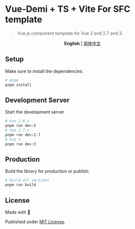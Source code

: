 # Vue-Demi + TS + Vite For SFC template

> Vue.js component template for Vue 2 and 2.7 and 3.

<p align='center'>
<b>English</b> | <a href="https://github.com/ChuHoMan/vue-demi-component-template/blob/main/README.zh-CN.md">简体中文</a>
</p>

## Setup

Make sure to install the dependencies:

```bash
# pnpm
pnpm install
```

## Development Server

Start the development server

```bash
# Vue 2.6.x
pnpm run dev:2
# Vue 2.7.x
pnpm run dev:2.7
# Vue 3
pnpm run dev:3
```

## Production

Build the library for production or publish:

```bash
# build all versions
pnpm run build
```

## License

Made with 💙

Published under [MIT License](./LICENSE).

